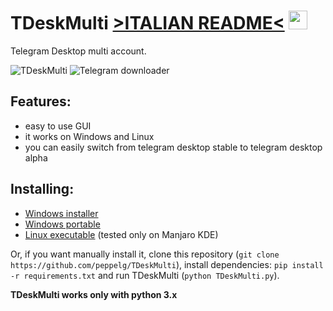 # TDeskMulti [>ITALIAN README<](https://github.com/peppelg/TDeskMulti/blob/master/README.md) <img src="https://raw.githubusercontent.com/peppelg/TDeskMulti/master/icon.png" width="30" height="30" />
Telegram Desktop multi account.

![TDeskMulti](https://i.imgur.com/D8mZeen.png)
![Telegram downloader](https://i.imgur.com/1tDURVk.png)

Features:
---------
- easy to use GUI
- it works on Windows and Linux
- you can easily switch from telegram desktop stable to telegram desktop alpha

Installing:
--------------
- [Windows installer](https://github.com/peppelg/TDeskMulti/blob/master/executables/TDeskMulti_setup.exe?raw=true)
- [Windows portable](https://github.com/peppelg/TDeskMulti/blob/master/executables/TDeskMulti.exe?raw=true)
- [Linux executable](https://github.com/peppelg/TDeskMulti/blob/master/executables/TDeskMulti?raw=true) (tested only on Manjaro KDE)

Or, if you want manually install it, clone this repository (`git clone https://github.com/peppelg/TDeskMulti`), install dependencies: `pip install -r requirements.txt` and
run TDeskMulti (`python TDeskMulti.py`).

**TDeskMulti works only with python 3.x**
